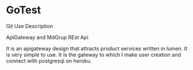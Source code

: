 # GoTest

Git Use Description

ApiGateway and MdGrup REst Api

It is an apigateway design that attracts product services written in lumen. It is very simple to use. It is the gateway to which I make user creation and connect with postgresql on heroku.
